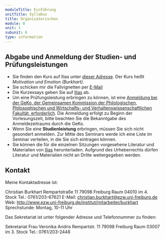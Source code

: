 ```yaml
---
moduleTitle: Einführung
unitTitle: Syllabus
title: Organisatorisches
module: 0
unit: 1
subunit: 6
type: information
---
```


## Abgabe und Anmeldung der Studien- und Prüfungsleistungen

* Sie finden den Kurs auf Ilias unter [dieser Adresse](https://ilias.uni-freiburg.de/goto.php?target=crs_1239026&client_id=unifreiburg). Der Kurs heißt *Motivation und Emotion (Burkhart)*. 
* Sie schicken mir die Fallvignetten per [E-Mail](http://www.ezw.uni-freiburg.de/institut/mitarbeiter/burkhart)
* Die Kurzessays geben Sie auf [Ilias](https://ilias.uni-freiburg.de/goto.php?target=exc_1239027&client_id=unifreiburg) ab. 
* Um eine Prüfungsleistung erbringen zu können, ist eine [Anmeldung bei der GeKo, der Gemeinsamen Kommission der Philologischen, Philosophischen und Wirtschafts- und Verhaltenswissenschaftlichen Fakultät, erforderlich](http://www.geko.uni-freiburg.de/studiengaenge/bachelor/anmeldung). Die Anmeldung erfolgt zu Beginn der Vorlesungszeit, bitte beachten Sie die Bekanntgabe des Anmeldezeitraums durch die GeKo. 
* Wenn Sie eine **Studienleistung** erbringen, müssen Sie sich nicht gesondert anmelden. Zur Mitte des Seminars werde ich eine Liste im Seminar verteilen, in die Sie sich eintragen können.
* Sie können die für die einzelnen Sitzungen vorgesehene Literatur und Materialien von [Ilias](https://ilias.uni-freiburg.de/goto.php?target=fold_1239029&client_id=unifreiburg) herunterladen. Aufgrund des Urheberrechts dürfen Literatur und Materialien nicht an Dritte weitergegeben werden.

## Kontakt

Meine Kontaktadresse ist:

Christian Burkhart
Rempartstraße 11
79098 Freiburg
Raum 04010 im 4. Stock
Tel.: 0761/203-67621
E-Mail: christian.burkhart@ezw.uni-freiburg.de
Web: http://www.ezw.uni-freiburg.de/institut/mitarbeiter/burkhart
Sprechstunde: Montag, 10-11 Uhr
 
Das Sekretariat ist unter folgender Adresse und Telefonnummer zu finden:

Sekretariat
Frau Veronika Andris
Rempartstr. 11
79098 Freiburg
Raum 03007 im 3. Stock
Tel.: 0761/203-2448
